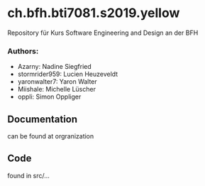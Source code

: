 # ch.bfh.bti7081.s2019.yellow
Repository für Kurs Software Engineering and Design an der BFH

### Authors:
* Azarny: Nadine Siegfried
* stormrider959: Lucien Heuzeveldt
* yaronwalter7: Yaron Walter
* Miishale: Michelle Lüscher
* oppli: Simon Oppliger

## Documentation
can be found at orgranization

## Code
found in src/...
